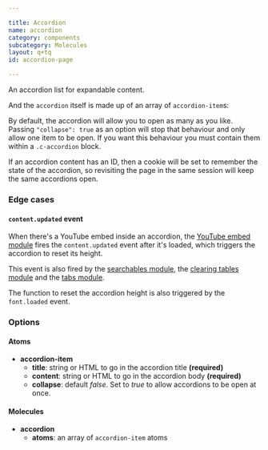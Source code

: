 ```yaml
---

title: Accordion
name: accordion
category: components
subcategory: Molecules
layout: q+tq
id: accordion-page

---
```


<div class="lead"><p>An accordion list for expandable content.</p></div>

<script>
component("accordion-item", {
  "title": "This accordion title",
  "id": "accordion-1a",
  "content": "<p>This accordion content.</p>"
} );
</script>

And the `accordion` itself is made up of an array of `accordion-item`s:

<script>
component("accordion", { "atoms": [
  { "accordion-item": {
    "title": "Mandatory for all applicants",
    "id": "accordion-2a",
    "content": "<h3>Academic transcripts</h3>"+
               "<h4>If you've completed your studies</h4>"+
               "<p>You need to provide copies of your degree certificates and formal transcripts of your academic record. This should include full details of the degrees, classes, grades you've obtained and the modules/units you have taken.</p>"+
               "<p>Documents not in English must be accompanied by a formally certified translation into English.</p>"+
               "<h4>If you've not yet finished your studies</h4>"+
               "<p>If you're still registered for your current course, or your undergraduate or postgraduate results are still pending, please provide an interim transcript of your results to date.</p>"+
               "<p>Any offer you're made will be conditional and subject to completion of the course concerned at a specified level.</p>"+
               "<h3>Academic references</h3>"+
               "<ul>"+
               "<li>For <strong>taught Masters courses</strong> (MSc, MA, PG Dip, PG Cert and MRes) you need to provide one reference.</li>"+
               "<li>For <strong>research degrees</strong> (PhD, MPhil and MA/MSc by research) you need to provide two references.</li>"+
               "</ul>"+
               "<p>This is an important part of the selection process, so it's in your interest to make sure that your referees are both appropriate and informative. You should provide an academic reference if you have graduated within the last five years. Your referees will be contacted automatically by email and asked to provide a reference for you.</p>"+
               "<p>If you do not provide an email address for a referee you must ask them to send us references directly and provide them with a copy of our <a title=\"Guidance for Academic references (opens in a new window)\" href=\"/media/study/documents/postgraduate/Guidance for references.pdf\">Guidance for academic references (PDF, 36kb)</a>.</p>"
  } },
  { "accordion-item": {
    "title": "Course-specific requirements",
    "id": "accordion-2b",
    "content": "<h3>Written work</h3>"+
               "<p>Some courses require a sample of your written work to further demonstrate your suitability. If you're required to submit written work, the details of what is required will be in the application form. To help you prepare see <a href=\"/study/postgraduate/apply/supporting-documents/written-work/\">courses with written work requirements</a>.</p>"+
               "<h3>Personal statement</h3>"+
               "<p>A personal statement can be included as part of your application. For some courses it forms a part of the assessment process. Details of what to include in your personal statement will be provided during the application process. To help you prepare see <a href=\"/study/postgraduate/apply/supporting-documents/personal-statement-guidance/\">course-specific requirements for personal statements</a>.</p>"+
               "<h3>Curriculum vitae / resume</h3>"+
               "<p>Your curriculum vitae (CV) or resume can be uploaded as part of your application to provide further information on your prior experience and qualifications.</p>"+
               "<h3>Evidence of financial support</h3>"+
               "<p>In most cases, you're not required to submit evidence of funding. A small number of courses require evidence, for example a bank statement or sponsor's letter. Where applicable you'll be asked to submit this as part of your application.</p>"+
               "<p>The expectation is that you'll make satisfactory arrangements before entry for your financial support, both for <a href=\"/study/postgraduate/fees-funding/\">tuition fees</a> and <a href=\"/study/postgraduate/fees-funding/living-costs/\">living expenses</a>, for the whole period of your proposed course at the University.</p>"
  } },
  { "accordion-item": {
    "title": "Research applicants: additional documents",
    "id": "accordion-2c",
    "content": "<h3>Research proposal or outline of academic interests</h3>"+
               "<p>If you're applying to a research degree, you should provide an outline of your proposed research topic. You must indicate whether you're interested in the work of a particular member of academic staff. Details of what to include in your research proposal will be provided during the application process. To help you prepare see our <a href=\"/study/postgraduate/apply/supporting-documents/research-proposal-guidance/\">guidance for research proposals</a>.</p>"
  } }
] } );
</script>

By default, the accordion will allow you to open as many as you like. Passing `"collapse": true` as an option will stop that behaviour and only allow one item to be open. If you want this behaviour you must contain them within a `.c-accordion` block.

<script>
component("accordion", { "collapse": true, "atoms": [
  { "accordion-item": {
    "title": "Mandatory for all applicants",
    "id": "accordion-3a",
    "content": "<h3>Academic transcripts</h3>"+
               "<h4>If you've completed your studies</h4>"+
               "<p>You need to provide copies of your degree certificates and formal transcripts of your academic record. This should include full details of the degrees, classes, grades you've obtained and the modules/units you have taken.</p>"+
               "<p>Documents not in English must be accompanied by a formally certified translation into English.</p>"+
               "<h4>If you've not yet finished your studies</h4>"+
               "<p>If you're still registered for your current course, or your undergraduate or postgraduate results are still pending, please provide an interim transcript of your results to date.</p>"+
               "<p>Any offer you're made will be conditional and subject to completion of the course concerned at a specified level.</p>"+
               "<h3>Academic references</h3>"+
               "<ul>"+
               "<li>For <strong>taught Masters courses</strong> (MSc, MA, PG Dip, PG Cert and MRes) you need to provide one reference.</li>"+
               "<li>For <strong>research degrees</strong> (PhD, MPhil and MA/MSc by research) you need to provide two references.</li>"+
               "</ul>"+
               "<p>This is an important part of the selection process, so it's in your interest to make sure that your referees are both appropriate and informative. You should provide an academic reference if you have graduated within the last five years. Your referees will be contacted automatically by email and asked to provide a reference for you.</p>"+
               "<p>If you do not provide an email address for a referee you must ask them to send us references directly and provide them with a copy of our <a title=\"Guidance for Academic references (opens in a new window)\" href=\"/media/study/documents/postgraduate/Guidance for references.pdf\">Guidance for academic references (PDF, 36kb)</a>.</p>"
  } },
  { "accordion-item": {
    "title": "Course-specific requirements",
    "id": "accordion-3b",
    "content": "<h3>Written work</h3>"+
               "<p>Some courses require a sample of your written work to further demonstrate your suitability. If you're required to submit written work, the details of what is required will be in the application form. To help you prepare see <a href=\"/study/postgraduate/apply/supporting-documents/written-work/\">courses with written work requirements</a>.</p>"+
               "<h3>Personal statement</h3>"+
               "<p>A personal statement can be included as part of your application. For some courses it forms a part of the assessment process. Details of what to include in your personal statement will be provided during the application process. To help you prepare see <a href=\"/study/postgraduate/apply/supporting-documents/personal-statement-guidance/\">course-specific requirements for personal statements</a>.</p>"+
               "<h3>Curriculum vitae / resume</h3>"+
               "<p>Your curriculum vitae (CV) or resume can be uploaded as part of your application to provide further information on your prior experience and qualifications.</p>"+
               "<h3>Evidence of financial support</h3>"+
               "<p>In most cases, you're not required to submit evidence of funding. A small number of courses require evidence, for example a bank statement or sponsor's letter. Where applicable you'll be asked to submit this as part of your application.</p>"+
               "<p>The expectation is that you'll make satisfactory arrangements before entry for your financial support, both for <a href=\"/study/postgraduate/fees-funding/\">tuition fees</a> and <a href=\"/study/postgraduate/fees-funding/living-costs/\">living expenses</a>, for the whole period of your proposed course at the University.</p>"
  } },
  { "accordion-item": {
    "title": "Research applicants: additional documents",
    "id": "accordion-3c",
    "content": "<h3>Research proposal or outline of academic interests</h3>"+
               "<p>If you're applying to a research degree, you should provide an outline of your proposed research topic. You must indicate whether you're interested in the work of a particular member of academic staff. Details of what to include in your research proposal will be provided during the application process. To help you prepare see our <a href=\"/study/postgraduate/apply/supporting-documents/research-proposal-guidance/\">guidance for research proposals</a>.</p>"
  } }
] } );
</script>

If an accordion content has an ID, then a cookie will be set to remember the state of the accordion, so revisiting the page in the same session will keep the same accordions open.

### Edge cases

#### `content.updated` event

When there's a YouTube embed inside an accordion, the [YouTube embed module](/js-modules/youtube-embed.html) fires the `content.updated` event after it's loaded, which triggers the accordion to reset its height.

This event is also fired by the [searchables module](/js-modules/searchables-module.html), the [clearing tables module](/js-modules/searchables-module.html) and the [tabs module](/js-modules/tabs-module.html).

The function to reset the accordion height is also triggered by the `font.loaded` event.

<script>
component("accordion", { "atoms": [
  { "accordion-item": {
    "title": "YouTube video embed",
    "id": "accordion-4a",
    "content": "<p><a class=\"youtube-video-embed\" href=\"https://www.youtube.com/watch?v=s67Nb0wpcbE\">Watch the video here</a></p>"
  } },
  { "accordion-item": {
    "title": "Searchable",
    "id": "accordion-4b",
    "content":  "<div class=\"js-searchable\" data-label=\"Enter your search term here\">"+
                "  <table>"+
                "    <thead>"+
                "      <tr>"+
                "        <th>Programme</th>"+
                "        <th>Home/EU</th>"+
                "        <th>Overseas</th>"+
                "      </tr>"+
                "    </thead>"+
                "    <tbody>"+
                "      <tr>"+
                "        <td><a href=\"http://www.york.ac.uk/chemistry/postgraduate/taught/\">Green Chemistry &amp; Sustainable Industrial Technology (PG Diploma)</a></td>"+
                "        <td>&pound;4,830</td>"+
                "        <td>&pound;14,390</td>"+
                "      </tr>"+
                "      <tr>"+
                "        <td><a href=\"http://www.cs.york.ac.uk/postgraduate/taught-courses/msc-scse/\">Safety Critical Systems Engineering</a> (MSc)</td>"+
                "        <td>&pound;17,420</td>"+
                "        <td>&pound;19,500</td>"+
                "      </tr>"+
                "      <tr>"+
                "        <td>"+
                "          <p><a href=\"http://maths.york.ac.uk/www/MscfinMscmathfin\">Mathematical Finance</a> (MSc)</p>"+
                "          <p>The fees for the MSc in Mathematical Finance (Online) vary, please refer to the Online/Distance tab.</p>"+
                "        </td>"+
                "        <td>&pound;18,060</td>"+
                "        <td>&pound;23,490</td>"+
                "      </tr>"+
                "      <tr>"+
                "        <td><a href=\"http://www.york.ac.uk/inst/cws/prospective/dip.htm\">Postgraduate Diploma in Women&#39;s Studies (Social Research)</a></td>"+
                "        <td>&pound;4,830</td>"+
                "        <td>&pound;11,360</td>"+
                "      </tr>"+
                "    </tbody>"+
                "  </table>"+
                "</div>"
  } },
  { "accordion-item": {
    "title": "Clearing tables",
    "id": "accordion-4c",
    "content": "<div class=\"js-clearing-table\" data-department=\"Management\" data-type=\"UK/EU\"></div>"
  } },
  { "accordion-item": {
    "title": "Tabs",
    "id": "accordion-4d",
    "content":  "<div class=\"c-tabs c-tabs--horizontal js-tabs\">"+
                "  <ul class=\"c-tabs__nav\">"+
                "    <li class=\"c-tabs__tab is-active\"><a class=\"c-tabs__link\" href=\"#about\">About the university</a></li>"+
                "    <li class=\"c-tabs__tab\"><a class=\"c-tabs__link\" href=\"#excellence\">Academic excellence</a></li>"+
                "    <li class=\"c-tabs__tab\"><a class=\"c-tabs__link\" href=\"#investing\">Investing in our campus</a></li>"+
                "  </ul>"+
                "  <div class=\"c-tabs__container\">"+
                "    <div class=\"c-tabs__content is-active\" id=\"about\">"+
                "      <h3>Founded on principles of excellence</h3>"+
                "      <p>Founded on principles of excellence, equality and opportunity for all, the University of York opened in 1963 with just 230 students.</p>"+
                "      <p>Since then we have become one of the world's leading universities, carving out a reputation as an academic powerhouse where a clear focus on excellence has secured national and international recognition alongside longer established institutions.</p>"+
                "    </div>"+
                "    <div class=\"c-tabs__content\" id=\"excellence\">"+
                "      <h3>A member of the elite Russell Group of universities</h3>"+
                "      <p>We are a dynamic, research-intensive university committed to the development of life-saving discoveries and new technologies to tackle some of the most pressing global challenges.</p>"+
                "      <p>There are now over 30 academic departments and research centres and the student body has expanded to nearly 16,000.</p>"+
                "      <ul>"+
                "        <li><a href=\"#\">Research at York</a></li>"+
                "        <li><a href=\"#\">Studying at York</a></li>"+
                "        <li><a href=\"#\">Mission and strategies: the University Plan 2009-19</a></li>"+
                "      </ul>"+
                "    </div>"+
                "    <div class=\"c-tabs__content\" id=\"investing\">"+
                "      <h3>Vision for a 21st-century campus</h3>"+
                "      <p>The University is in the middle of an unprecedented period of expansion and renewal. Since 2000, we have invested in 20 new buildings on the original Heslington West campus and have completed the first and second phases of a £750m campus expansion"+
                "        at Heslington East.</p>"+
                "      <p>Our investment in new colleges, teaching and learning space, laboratories, research facilities and a new sport village mean it has never been a better time to join our student body or research groups at York.</p>"+
                "    </div>"+
                "  </div>"+
                "</div>"
  } }
] } );
</script>

### Options

#### Atoms

* **accordion-item**
  * **title**: string or HTML to go in the accordion title **(required)**
  * **content**: string or HTML to go in the accordion body **(required)**
  * **collapse**: default _false_. Set to _true_ to allow accordions to be open at once.

#### Molecules

* **accordion**
  * **atoms**: an array of `accordion-item` atoms